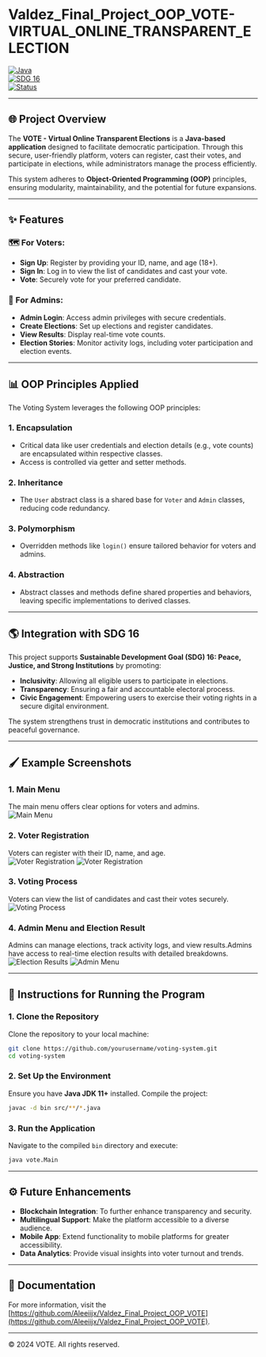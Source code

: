 # Valdez_Final_Project_OOP_VOTE-VIRTUAL_ONLINE_TRANSPARENT_ELECTION

[![Java](https://img.shields.io/badge/Java-Programming-orange)](https://www.oracle.com/java/)  
[![SDG 16](https://img.shields.io/badge/SDG-16-blue)](https://sdgs.un.org/goals/goal16)  
[![Status](https://img.shields.io/badge/Status-Active-brightgreen)](https://github.com/Aleeiijx/Valdez_Final_Project_OOP_VOTE/tree/main)

---

## 🌐 Project Overview
The **VOTE - Virtual Online Transparent Elections** is a **Java-based application** designed to facilitate democratic participation. Through this secure, user-friendly platform, voters can register, cast their votes, and participate in elections, while administrators manage the process efficiently.

This system adheres to **Object-Oriented Programming (OOP)** principles, ensuring modularity, maintainability, and the potential for future expansions.

---

## ✨ Features

### 🗺️ For Voters:
- **Sign Up**: Register by providing your ID, name, and age (18+).
- **Sign In**: Log in to view the list of candidates and cast your vote.
- **Vote**: Securely vote for your preferred candidate.

### 🔑 For Admins:
- **Admin Login**: Access admin privileges with secure credentials.
- **Create Elections**: Set up elections and register candidates.
- **View Results**: Display real-time vote counts.
- **Election Stories**: Monitor activity logs, including voter participation and election events.

---

## 📊 OOP Principles Applied
The Voting System leverages the following OOP principles:

### 1. **Encapsulation**
   - Critical data like user credentials and election details (e.g., vote counts) are encapsulated within respective classes.
   - Access is controlled via getter and setter methods.

### 2. **Inheritance**
   - The `User` abstract class is a shared base for `Voter` and `Admin` classes, reducing code redundancy.

### 3. **Polymorphism**
   - Overridden methods like `login()` ensure tailored behavior for voters and admins.

### 4. **Abstraction**
   - Abstract classes and methods define shared properties and behaviors, leaving specific implementations to derived classes.

---

## 🌎 Integration with SDG 16
This project supports **Sustainable Development Goal (SDG) 16: Peace, Justice, and Strong Institutions** by promoting:

- **Inclusivity**: Allowing all eligible users to participate in elections.
- **Transparency**: Ensuring a fair and accountable electoral process.
- **Civic Engagement**: Empowering users to exercise their voting rights in a secure digital environment.

The system strengthens trust in democratic institutions and contributes to peaceful governance.

---

## 🖌️ Example Screenshots

### 1. **Main Menu**
The main menu offers clear options for voters and admins.  
![Main Menu](main_menu.png)

### 2. **Voter Registration**
Voters can register with their ID, name, and age.  
![Voter Registration](voter_registration_sign_up.png)
![Voter Registration](voter_registration_sign_in.png)

### 3. **Voting Process**
Voters can view the list of candidates and cast their votes securely.  
![Voting Process](voting_process.png)

### 4. **Admin Menu and Election Result**
Admins can manage elections, track activity logs, and view results.Admins have access to real-time election results with detailed breakdowns. 
![Election Results](admin_menu.png)
![Admin Menu](admin_result_and_stories.png)

---

## 🔧 Instructions for Running the Program

### 1. Clone the Repository
Clone the repository to your local machine:
```bash
git clone https://github.com/yourusername/voting-system.git
cd voting-system
```

### 2. Set Up the Environment
Ensure you have **Java JDK 11+** installed. Compile the project:
```bash
javac -d bin src/**/*.java
```

### 3. Run the Application
Navigate to the compiled `bin` directory and execute:
```bash
java vote.Main
```

---

## ⚙️ Future Enhancements
- **Blockchain Integration**: To further enhance transparency and security.
- **Multilingual Support**: Make the platform accessible to a diverse audience.
- **Mobile App**: Extend functionality to mobile platforms for greater accessibility.
- **Data Analytics**: Provide visual insights into voter turnout and trends.

---

## 📖 Documentation
For more information, visit the [https://github.com/Aleeiijx/Valdez_Final_Project_OOP_VOTE](https://github.com/Aleeiijx/Valdez_Final_Project_OOP_VOTE).

---

© 2024 VOTE. All rights reserved.
